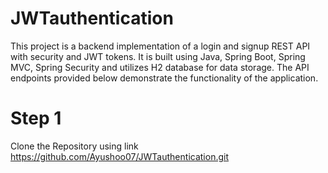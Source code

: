 # JWTauthentication
This project is a backend implementation of a login and signup REST API with security and JWT tokens. It is built using Java, Spring Boot, Spring MVC, Spring Security and utilizes H2 database for data storage. The API endpoints provided below demonstrate the functionality of the application.

# Step 1
Clone the Repository using link https://github.com/Ayushoo07/JWTauthentication.git
